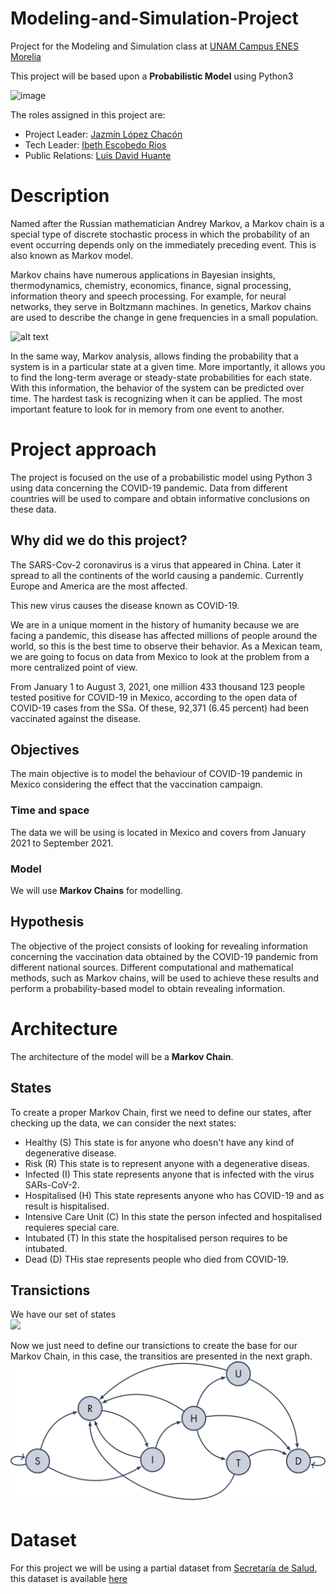 # Modeling-and-Simulation-Project
Project for the Modeling and Simulation class at [UNAM Campus ENES Morelia](https://www.enesmorelia.unam.mx/) 

This project will be based upon a **Probabilistic Model** using Python3

![image](https://user-images.githubusercontent.com/69777087/137336589-b22dc9ff-16cf-493d-8a90-46fb5f7fff42.png)

The roles assigned in this project are:

+ Project Leader: [Jazmín López Chacón](https://github.com/tipicanerd)
+ Tech Leader: [Ibeth Escobedo Rios](https://github.com/IbtIbeth/)
+ Public Relations: [Luis David Huante](https://github.com/LuisDHuante)


# Description

Named after the Russian mathematician Andrey Markov, a Markov chain is a special type of discrete stochastic process in which the probability of an event occurring depends only on the immediately preceding event. This is also known as Markov model. 

Markov chains have numerous applications in Bayesian insights, thermodynamics, chemistry, economics, finance, signal processing, information theory and speech processing. For example, for neural networks, they serve in Boltzmann machines. In genetics, Markov chains are used to describe the change in gene frequencies in a small population.

![alt text](https://upload.wikimedia.org/wikipedia/commons/thumb/2/2b/Markovkate_01.svg/1200px-Markovkate_01.svg.png)

In the same way, Markov analysis, allows finding the probability that a system is in a particular state at a given time. More importantly, it allows you to find the long-term average or steady-state probabilities for each state. With this information, the behavior of the system can be predicted over time. The hardest task is recognizing when it can be applied. The most important feature to look for in memory from one event to another.


# Project approach

The project is focused on the use of a probabilistic model using Python 3 using data concerning the COVID-19 pandemic. Data from different countries will be used to compare and obtain informative conclusions on these data.

## Why did we do this project?

The SARS-Cov-2 coronavirus is a virus that appeared in China. Later it spread to all the continents of the world causing a pandemic. Currently Europe and America are the most affected.

This new virus causes the disease known as COVID-19.

We are in a unique moment in the history of humanity because we are facing a pandemic, this disease has affected millions of people around the world, so this is the best time to observe their behavior. As a Mexican team, we are going to focus on data from Mexico to look at the problem from a more centralized point of view.

From January 1 to August 3, 2021, one million 433 thousand 123 people tested positive for COVID-19 in Mexico, according to the open data of COVID-19 cases from the SSa. Of these, 92,371 (6.45 percent) had been vaccinated against the disease.

## Objectives
The main objective is to model the behaviour of COVID-19 pandemic in Mexico considering the effect that the vaccination campaign. 
### Time and space
The data we will be using is located in Mexico and covers from January 2021 to September 2021.
### Model
We will use **Markov Chains** for modelling.

## Hypothesis
The objective of the project consists of looking for revealing information concerning the vaccination data obtained by the COVID-19 pandemic from different national sources. Different computational and mathematical methods, such as Markov chains, will be used to achieve these results and perform a probability-based model to obtain revealing information.

# Architecture
The architecture of the model will be a **Markov Chain**.
## States
To create a proper Markov Chain, first we need to define our states, after checking up the data, we can consider the next states:
* Healthy (S) This state is for anyone who doesn't have any kind of degenerative disease.
* Risk (R) This state is to represent anyone with a degenerative diseas.
* Infected (I) This state represents anyone that is infected with the virus SARs-CoV-2.
* Hospitalised (H) This state represents anyone who has COVID-19 and as result is hispitalised.
* Intensive Care Unit (C) In this state the person infected and hospitalised requieres special care.
* Intubated (T) In this state the hospitalised person requires to be intubated.
* Dead (D) THis stae represents people who died from COVID-19.

## Transictions
We have our set of states</br>
<img src="https://render.githubusercontent.com/render/math?math=Q = \{S, R, I, H, C , T , D\}">

Now we just need to define our transictions to create the base for our Markov Chain, in this case, the transitios are presented in the next graph.
![image](./cadena.png)

# Dataset
For this project we will be using a partial dataset from [Secretaría de Salud](https://datos.gob.mx/busca/dataset/informacion-referente-a-casos-covid-19-en-mexico/resource/477a3ac2-3f40-4c78-8b7f-f3615144bc26), this dataset is available [here](https://mega.nz/file/v0clEQSA#E27P6xbheE5z0Jf-4g4oOpnYLZFWfkMew95DIa3hsgA)
